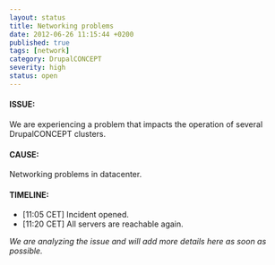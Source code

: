 ```yaml
---
layout: status
title: Networking problems
date: 2012-06-26 11:15:44 +0200
published: true
tags: [network]
category: DrupalCONCEPT
severity: high
status: open
---
```


#### ISSUE:

We are experiencing a problem that impacts the operation of several DrupalCONCEPT clusters.

#### CAUSE:

Networking problems in datacenter.

#### TIMELINE:

* [11:05 CET] Incident opened. 
* [11:20 CET] All servers are reachable again.

*We are analyzing the issue and will add more details here as soon as possible.*
